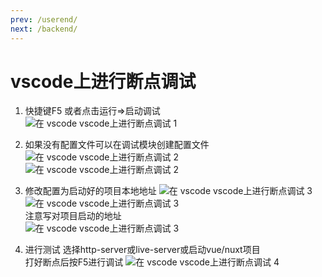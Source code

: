```yaml
---
prev: /userend/
next: /backend/
---
```

# vscode上进行断点调试

1. 快捷键F5 或者点击运行=>启动调试  
   ![在 vscode vscode上进行断点调试 1](/assets/221101.vscode断点调试/debugger1.png)

2. 如果没有配置文件可以在调试模块创建配置文件
   ![在 vscode vscode上进行断点调试 2](/assets/221101.vscode断点调试/debugger2.png)
   ![在 vscode vscode上进行断点调试 2](/assets/221101.vscode断点调试/debugger3.png)
3. 修改配置为启动好的项目本地地址
   ![在 vscode vscode上进行断点调试 3](/assets/221101.vscode断点调试/debugger4.png)
   ![在 vscode vscode上进行断点调试 3](/assets/221101.vscode断点调试/debugger5.png)  
   注意写对项目启动的地址  
   ![在 vscode vscode上进行断点调试 3](/assets/221101.vscode断点调试/debugger6.png)
4. 进行测试
   选择http-server或live-server或启动vue/nuxt项目  
   打好断点后按F5进行调试
   ![在 vscode vscode上进行断点调试 4](/assets/221101.vscode断点调试/debugger7.png)

